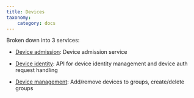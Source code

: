 ```yaml
---
title: Devices
taxonomy:
    category: docs
---
```


Broken down into 3 services:

* [Device admission](Device-admission): Device admission service

* [Device identity](Device-identity): API for device identity management and device auth request handling

* [Device management](Device-management): Add/remove devices to groups, create/delete groups

